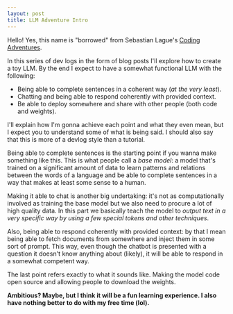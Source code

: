 ```yaml
---
layout: post
title: LLM Adventure Intro
---
```


Hello! Yes, this name is "borrowed" from Sebastian Lague's [Coding Adventures](https://www.youtube.com/playlist?list=PLFt_AvWsXl0ehjAfLFsp1PGaatzAwo0uK).

In this series of dev logs in the form of blog posts I'll explore how to create a toy LLM. By the end I expect to have a somewhat functional LLM with the following: 

 - Being able to complete sentences in a coherent way (_at the very least_).
 - Chatting and being able to respond coherently with provided context.
 - Be able to deploy somewhere and share with other people (both code and weights).

I'll explain how I'm gonna achieve each point and what they even mean, but I expect you to understand some of what is being said. I should also say that this is more of a devlog style than a tutorial.

Being able to complete sentences is the starting point if you wanna make something like this. This is what people call a _base model_: a model that's trained on a significant amount of data to learn patterns and relations between the words of a language and be able to complete sentences in a way that makes at least some sense to a human.

Making it able to chat is another big undertaking: it's not as computationally involved as training the base model but we also need to procure a lot of high quality data. In this part we basically teach the model to _output text in a very specific way by using a few special tokens and other techniques_.

Also, being able to respond coherently with provided context: by that I mean being able to fetch documents from somewhere and inject them in some sort of prompt. This way, even though the chatbot is presented with a question it doesn't know anything about (likely), it will be able to respond in a somewhat competent way.

The last point refers exactly to what it sounds like. Making the model code open source and allowing people to download the weights.

**Ambitious? Maybe, but I think it will be a fun learning experience. I also have nothing better to do with my free time (lol).**
